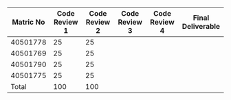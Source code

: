 |   Matric No          | Code Review 1 | Code Review 2 | Code Review 3 | Code Review 4| Final Deliverable|
|----------------------|-------------- |---------------|-------------- |--------------|------------------|
| 40501778             |      25       | 25            |               |              |                  |
| 40501769             |      25       | 25            |               |              |                  |
| 40501790             |      25       | 25            |	       |	      |                  |
| 40501775             |      25       | 25            |               |              |                  |
| Total                |     100       | 100           |               |              |                  |